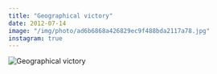 ```yaml
---
title: "Geographical victory"
date: 2012-07-14
image: "/img/photo/ad6b6868a426829ec9f488bda2117a78.jpg"
instagram: true
---
```


![Geographical victory](/img/photo/ad6b6868a426829ec9f488bda2117a78.jpg)
